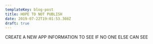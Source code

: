 ```yaml
---
templateKey: blog-post
title: HOPE TO NOT PUBLISH
date: 2019-07-22T19:01:53.308Z
draft: true
---
```

CREATE A NEW APP INFORMATION TO SEE IF NO ONE ELSE CAN SEE
